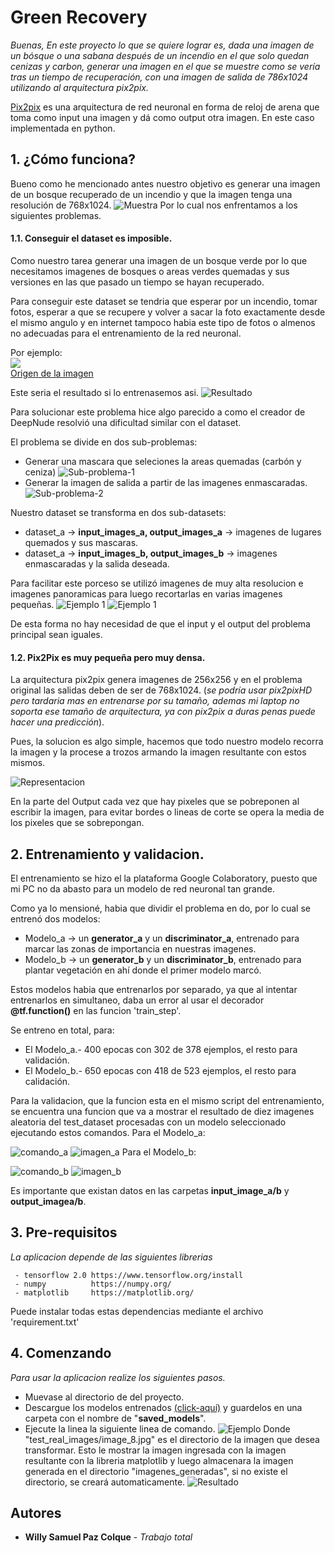 # Green Recovery
_Buenas, En este proyecto lo que se quiere lograr es, dada una imagen de un bósque o una sabana después de un incendio en el que solo quedan cenizas y carbon, generar una imagen en el que se muestre como se vería tras un tiempo de recuperación, con una imagen de salida de 786x1024 utilizando al arquitectura pix2pix._

 
[Pix2pix](https://arxiv.org/pdf/1611.07004.pdf) es una arquitectura de red neuronal en forma de reloj de arena que toma como input una imagen y dá como output otra imagen. En este caso implementada en python.

## 1. ¿Cómo funciona?
Bueno como he mencionado antes nuestro objetivo es generar una imagen de un bosque recuperado de un incendio y que la imagen tenga una resolución de 768x1024.
![Muestra](./media/mejor_resultado.png)
Por lo cual nos enfrentamos a los siguientes problemas.
#### 1.1. Conseguir el dataset es imposible.
Como nuestro tarea generar una imagen de un bosque verde por lo que necesitamos imagenes de bosques o areas verdes quemadas y sus versiones en las que pasado un tiempo se hayan recuperado.

Para conseguir este dataset se tendria que esperar por un incendio, tomar fotos, esperar a que se recupere y volver a sacar la foto exactamente desde el mismo angulo y en internet tampoco habia este tipo de fotos o almenos no adecuadas para el entrenamiento de la red neuronal.

Por ejemplo:<br>
<img src="https://www.fws.gov/uploadedImages/Region_4/NWRS/Zone_2/Southwest_Florida_Gulf_Refuges_Complex/Florida_Panther/Images/Fire%20effects%20monitoring%20collage%20-%20Promo%20Introduction%20Large.jpg"><br>
<a href="https://www.fws.gov/refuge/Florida_Panther/what_we_do/prescribed_burning.html">Origen de la imagen</a>


Este seria el resultado si lo entrenasemos asi.
![Resultado](./media/resultado.png)

Para solucionar este problema hice algo parecido a como el creador de DeepNude resolvió una dificultad similar con el dataset.

El problema se divide en dos sub-problemas:
- Generar una mascara que seleciones la areas quemadas (carbón y ceniza)
![Sub-problema-1](./media/subproblema_1.jpg)
- Generar la imagen de salida a partir de las imagenes enmascaradas.
![Sub-problema-2](./media/subproblema_2.jpg)

Nuestro dataset se transforma en dos sub-datasets:
- dataset_a -> **input_images_a, output_images_a** -> imagenes de lugares quemados y sus mascaras.
- dataset_a -> **input_images_b, output_images_b** -> imagenes enmascaradas y la salida deseada.

Para facilitar este porceso se utilizó imagenes de muy alta resolucion e imagenes panoramicas para luego recortarlas en varias imagenes pequeñas.
![Ejemplo 1](./media/dataset_1.jpg)
![Ejemplo 1](./media/dataset_2.jpg)

De esta forma no hay necesidad de que el input y el output del problema principal sean iguales.

#### 1.2. Pix2Pix es muy pequeña pero muy densa.
La arquitectura pix2pix genera imagenes de 256x256 y en el problema original las salidas deben de ser de 768x1024. (*se podría usar pix2pixHD pero tardaria mas en entrenarse por su tamaño, ademas mi laptop no soporta ese tamaño de arquitectura, ya con pix2pix a duras penas puede hacer una predicción*).

Pues, la solucion es algo simple, hacemos que todo nuestro modelo recorra la imagen y la procese a trozos armando la imagen resultante con estos mismos.

![Representacion](./media/proceso.jpg)

En la parte del Output cada vez que hay pixeles que se pobreponen al escribir la imagen, para evitar bordes o lineas de corte se opera la media de los pixeles que se sobrepongan.

## 2. Entrenamiento y validacion.
El entrenamiento se hizo el la plataforma Google Colaboratory, puesto que mi PC no da abasto para un modelo de red neuronal tan grande.

Como ya lo mensioné, habia que dividir el problema en do, por lo cual se entrenó dos modelos:
- Modelo_a -> un **generator_a** y un **discriminator_a**, entrenado para marcar las zonas de importancia en nuestras imagenes.
- Modelo_b -> un **generator_b** y un **discriminator_b**, entrenado para plantar vegetación en ahí donde el primer modelo marcó.

Estos modelos habia que entrenarlos por separado, ya que al intentar entrenarlos en simultaneo, daba un error al usar el decorador **@tf.function()** en las funcion 'train_step'.

Se entreno en total, para:
- El Modelo_a.- 400 epocas con 302 de 378 ejemplos, el resto para validación.
- El Modelo_b.- 650 epocas con 418 de 523 ejemplos, el resto para calidación.

Para la validacion, que la funcion esta en el mismo script del entrenamiento, se encuentra una funcion que va a mostrar el resultado de diez imagenes aleatoria del test_dataset procesadas con un modelo seleccionado ejecutando estos comandos.
Para el Modelo_a:

![comando_a](./media/comado_a.png)
![imagen_a](./media/test_dataset_a.png)
Para el Modelo_b:

![comando_b](./media/comado_b.png)
![imagen_b](./media/test_dataset_b.png)


Es importante que existan datos en las carpetas **input_image_a/b** y **output_imagea/b**.


## 3. Pre-requisitos
_La aplicacion depende de las siguientes librerias_
```
 - tensorflow 2.0 https://www.tensorflow.org/install
 - numpy          https://numpy.org/
 - matplotlib     https://matplotlib.org/
```
Puede instalar todas estas dependencias mediante el archivo 'requirement.txt'

## 4. Comenzando
_Para usar la aplicacion realize los siguientes pasos._
 - Muevase al directorio de del proyecto.
 - Descargue los modelos entrenados <a href="https://drive.google.com/drive/folders/1ntseSSRH4cYp20bVY1uQ2QJaJLJa62Bs?usp=sharing" target=»_blank»>(click-aquí)</a> y guardelos en una carpeta con el nombre de "**saved_models**".
 - Ejecute la linea la siguiente linea de comando.
 ![Ejemplo](./media/comando.jpg)
Donde "test_real_images/image_8.jpg" es el directorio de la imagen que desea transformar.
Esto le mostrar la imagen ingresada con la imagen resultante con la libreria matplotlib y luego almacenara la imagen generada en el directorio "imagenes_generadas", si no existe el directorio, se creará automaticamente.
![Resultado](./media/resultado.png)

## Autores

* **Willy Samuel Paz Colque** - *Trabajo total*
